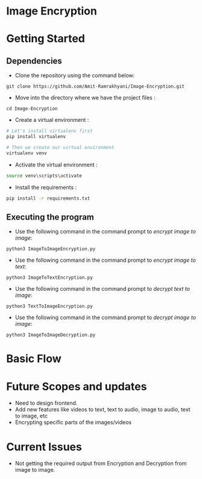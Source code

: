 # Image Encryption

# Getting Started

## Dependencies

* Clone the repository using the command below:

```
git clone https://github.com/Amit-Ramrakhyani/Image-Encryption.git
```

* Move into the directory where we have the project files :
  
```
cd Image-Encryption
```

* Create a virtual environment :
  
```bash
# Let's install virtualenv first
pip install virtualenv

# Then we create our virtual environment
virtualenv venv

```

* Activate the virtual environment :
```bash
source venv\scripts\activate
```

* Install the requirements :
```bash
pip install -r requirements.txt

```

## Executing the program

- Use the following command in the command prompt to *encrypt image to image*:

```
python3 ImageToImageEncryption.py
```

- Use the following command in the command prompt to *encrypt image to text*:

```
python3 ImageToTextEncryption.py
```

- Use the following command in the command prompt to *decrypt text to image*:

```
python3 TextToImageEncryption.py
```

- Use the following command in the command prompt to *decrypt image to image*:

```
python3 ImageToImageDecryption.py
```

# Basic Flow



# Future Scopes and updates

- Need to design frontend.
- Add new features like videos to text, text to audio, image to audio, text to image, etc
- Encrypting specific parts of the images/videos


# Current Issues

- Not getting the required output from Encryption and Decryption from image to image.
